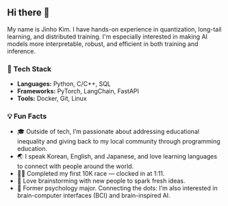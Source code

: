 ## Hi there 👋
My name is Jinho Kim.
I have hands-on experience in quantization, long-tail learning, and distributed training.
I'm especially interested in making AI models more interpretable, robust, and efficient in both training and inference.

### 🚀 Tech Stack
- **Languages:** Python, C/C++, SQL
- **Frameworks:** PyTorch, LangChain, FastAPI
- **Tools:** Docker, Git, Linux

### 💡 Fun Facts
- 🎓 Outside of tech, I’m passionate about addressing educational inequality and giving back to my local community through programming education.
- 🌏 I speak Korean, English, and Japanese, and love learning languages to connect with people around the world.
- 🏃‍♂️ Completed my first 10K race — clocked in at 1:11.  
- 🤝 Love brainstorming with new people to spark fresh ideas.
- 🧠 Former psychology major. Connecting the dots: I'm also interested in brain-computer interfaces (BCI) and brain-inspired AI.

<!--
**jhjh-kim/jhjh-kim** is a ✨ _special_ ✨ repository because its `README.md` (this file) appears on your GitHub profile.

Here are some ideas to get you started:

- 🔭 I’m currently working on ...
- 🌱 I’m currently learning ...
- 👯 I’m looking to collaborate on ...
- 🤔 I’m looking for help with ...
- 💬 Ask me about ...
- 📫 How to reach me: ...
- 😄 Pronouns: ...
- ⚡ Fun fact: ...
-->
